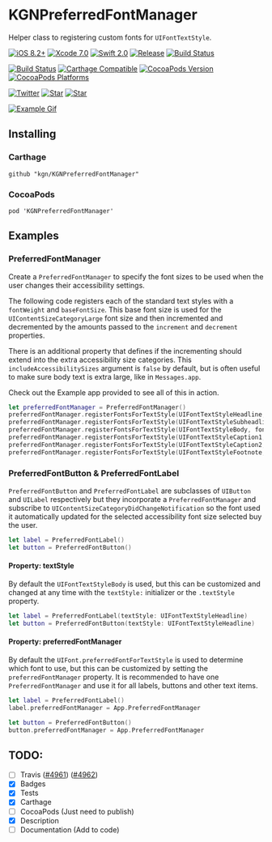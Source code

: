 # KGNPreferredFontManager

Helper class to registering custom fonts for `UIFontTextStyle`.

[![iOS 8.2+](http://img.shields.io/badge/iOS-8.2%2B-blue.svg)]()
[![Xcode 7.0](http://img.shields.io/badge/Xcode-7.0-blue.svg)]()
[![Swift 2.0](http://img.shields.io/badge/Swift-2.0-blue.svg)]()
[![Release](https://img.shields.io/github/release/kgn/KGNPreferredFontManager.svg)](/releases)
[![Build Status](http://img.shields.io/badge/License-MIT-lightgrey.svg)](/LICENSE)

[![Build Status](https://travis-ci.org/kgn/KGNPreferredFontManager.svg)](https://travis-ci.org/kgn/KGNPreferredFontManager)
[![Carthage Compatible](https://img.shields.io/badge/Carthage-Compatible-4BC51D.svg)](https://github.com/Carthage/Carthage)
[![CocoaPods Version](https://img.shields.io/cocoapods/v/KGNPreferredFontManager.svg)](https://cocoapods.org/pods/KGNPreferredFontManager)
[![CocoaPods Platforms](https://img.shields.io/cocoapods/p/KGNPreferredFontManager.svg)](https://cocoapods.org/pods/KGNPreferredFontManager)

[![Twitter](https://img.shields.io/badge/Twitter-@iamkgn-55ACEE.svg)](http://twitter.com/iamkgn)
[![Star](https://img.shields.io/github/followers/kgn.svg?style=social&label=Follow%20%40kgn)](https://github.com/kgn)
[![Star](https://img.shields.io/github/stars/kgn/KGNPreferredFontManager.svg?style=social&label=Star)](https://github.com/kgn/KGNPreferredFontManager)

[![Example Gif](https://d13yacurqjgara.cloudfront.net/users/7253/screenshots/1877784/fonts.gif)](https://dribbble.com/shots/1877784-Dynamic-Fonts)

## Installing

### Carthage
```
github "kgn/KGNPreferredFontManager"
```

### CocoaPods
```
pod 'KGNPreferredFontManager'
```

## Examples

### PreferredFontManager
Create a `PreferredFontManager` to specify the font sizes to be used when the user changes their accessibility settings. 

The following code registers each of the standard text styles with a `fontWeight` and `baseFontSize`. This base font size is used for the `UIContentSizeCategoryLarge` font size and then incremented and decremented by the amounts passed to the `increment` and `decrement` properties. 

There is an additional property that defines if the incrementing should extend into the extra accessibility size categories. This `includeAccessibilitySizes` argument is `false` by default, but is often useful to make sure body text is extra large, like in `Messages.app`.

Check out the Example app provided to see all of this in action.

``` Swift
let preferredFontManager = PreferredFontManager()
preferredFontManager.registerFontsForTextStyle(UIFontTextStyleHeadline, fontName: nil, fontWeight: UIFontWeightUltraLight, baseFontSize: UIFont.systemFontSize()*4, increment: 1, decrement: 1)
preferredFontManager.registerFontsForTextStyle(UIFontTextStyleSubheadline, fontName: nil, fontWeight: UIFontWeightRegular, baseFontSize: UIFont.systemFontSize()*2, increment: 1, decrement: 1)
preferredFontManager.registerFontsForTextStyle(UIFontTextStyleBody, fontName: nil, fontWeight: UIFontWeightRegular, baseFontSize: UIFont.labelFontSize(), increment: 2, decrement: 1, includeAccessibilitySizes: true)
preferredFontManager.registerFontsForTextStyle(UIFontTextStyleCaption1, fontName: nil, fontWeight: UIFontWeightMedium, baseFontSize: UIFont.systemFontSize(), increment: 1, decrement: 1)
preferredFontManager.registerFontsForTextStyle(UIFontTextStyleCaption2, fontName: nil, fontWeight: UIFontWeightRegular, baseFontSize: UIFont.systemFontSize(), increment: 1, decrement: 1)
preferredFontManager.registerFontsForTextStyle(UIFontTextStyleFootnote, fontName: nil, fontWeight: UIFontWeightRegular, baseFontSize: UIFont.smallSystemFontSize(), increment: 1, decrement: 1)
```

### PreferredFontButton & PreferredFontLabel
`PreferredFontButton` and `PreferredFontLabel` are subclasses of `UIButton` and `UILabel` respectively but they incorporate a `PreferredFontManager` and subscribe to `UIContentSizeCategoryDidChangeNotification` so the font used it automatically updated for the selected accessibility font size selected buy the user.

``` Swift
let label = PreferredFontLabel()
let button = PreferredFontButton()
```

#### Property: textStyle
By default the `UIFontTextStyleBody` is used, but this can be customized and changed at any time with the `textStyle:` initializer or the `.textStyle` property.

``` Swift
let label = PreferredFontLabel(textStyle: UIFontTextStyleHeadline)
let button = PreferredFontButton(textStyle: UIFontTextStyleHeadline)
```

#### Property: preferredFontManager
By default the `UIFont.preferredFontForTextStyle` is used to determine which font to use, but this can be customized by setting the `preferredFontManager` property. It is recommended to have one `PreferredFontManager` and use it for all labels, buttons and other text items.

``` Swift
let label = PreferredFontLabel()
label.preferredFontManager = App.PreferredFontManager

let button = PreferredFontButton()
button.preferredFontManager = App.PreferredFontManager
```

## TODO:
- [ ] Travis ([#4961](https://github.com/travis-ci/travis-ci/issues/4961)) ([#4962](https://github.com/travis-ci/travis-ci/issues/4962))
- [X] Badges
- [X] Tests
- [X] Carthage
- [ ] CocoaPods (Just need to publish)
- [X] Description
- [ ] Documentation (Add to code)
